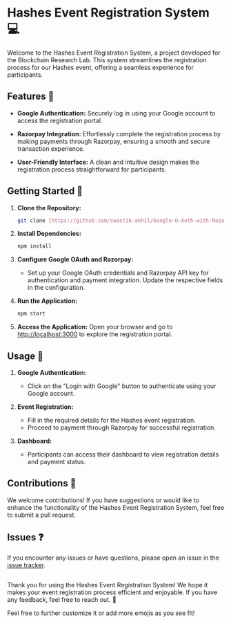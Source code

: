 # Hashes Event Registration System 💻

Welcome to the Hashes Event Registration System, a project developed for the Blockchain Research Lab. This system streamlines the registration process for our Hashes event, offering a seamless experience for participants.

## Features 🌟

- **Google Authentication:** Securely log in using your Google account to access the registration portal.

- **Razorpay Integration:** Effortlessly complete the registration process by making payments through Razorpay, ensuring a smooth and secure transaction experience.

- **User-Friendly Interface:** A clean and intuitive design makes the registration process straightforward for participants.

## Getting Started 🏁

1. **Clone the Repository:**
   ```bash
   git clone [https://github.com/swastik-akhil/Google-O-Auth-with-Razorpay.git](https://github.com/swastik-akhil/Google-O-Auth-with-Razorpay.git)
   ```

2. **Install Dependencies:**
   ```bash
   npm install
   ```

3. **Configure Google OAuth and Razorpay:**
   - Set up your Google OAuth credentials and Razorpay API key for authentication and payment integration. Update the respective fields in the configuration.

4. **Run the Application:**
   ```bash
   npm start
   ```

5. **Access the Application:**
   Open your browser and go to [http://localhost:3000](http://localhost:3000) to explore the registration portal.

## Usage 🚀

1. **Google Authentication:**
   - Click on the "Login with Google" button to authenticate using your Google account.

2. **Event Registration:**
   - Fill in the required details for the Hashes event registration.
   - Proceed to payment through Razorpay for successful registration.

3. **Dashboard:**
   - Participants can access their dashboard to view registration details and payment status.

## Contributions 🤝

We welcome contributions! If you have suggestions or would like to enhance the functionality of the Hashes Event Registration System, feel free to submit a pull request.

## Issues ❓

If you encounter any issues or have questions, please open an issue in the [issue tracker](https://github.com/swastik-akhil/Google-O-Auth-with-Razorpay/issues).

##

Thank you for using the Hashes Event Registration System! We hope it makes your event registration process efficient and enjoyable. If you have any feedback, feel free to reach out. 🎉

Feel free to further customize it or add more emojis as you see fit!
